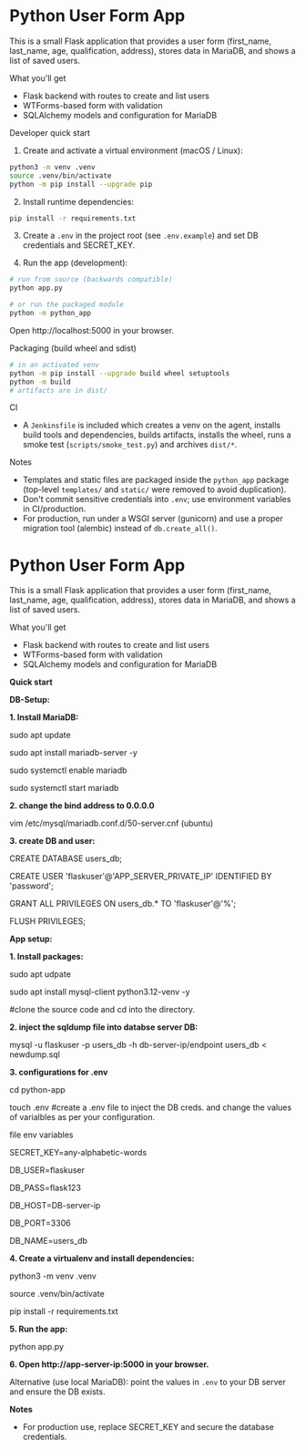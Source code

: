 # Python User Form App

This is a small Flask application that provides a user form (first_name, last_name, age, qualification, address), stores data in MariaDB, and shows a list of saved users.

What you'll get
- Flask backend with routes to create and list users
- WTForms-based form with validation
- SQLAlchemy models and configuration for MariaDB

Developer quick start

1. Create and activate a virtual environment (macOS / Linux):

```bash
python3 -m venv .venv
source .venv/bin/activate
python -m pip install --upgrade pip
```

2. Install runtime dependencies:

```bash
pip install -r requirements.txt
```

3. Create a `.env` in the project root (see `.env.example`) and set DB credentials and SECRET_KEY.

4. Run the app (development):

```bash
# run from source (backwards compatible)
python app.py

# or run the packaged module
python -m python_app
```

Open http://localhost:5000 in your browser.

Packaging (build wheel and sdist)

```bash
# in an activated venv
python -m pip install --upgrade build wheel setuptools
python -m build
# artifacts are in dist/
```

CI

- A `Jenkinsfile` is included which creates a venv on the agent, installs build tools and dependencies, builds artifacts, installs the wheel, runs a smoke test (`scripts/smoke_test.py`) and archives `dist/*`.

Notes
- Templates and static files are packaged inside the `python_app` package (top-level `templates/` and `static/` were removed to avoid duplication).
- Don't commit sensitive credentials into `.env`; use environment variables in CI/production.
- For production, run under a WSGI server (gunicorn) and use a proper migration tool (alembic) instead of `db.create_all()`.
# Python User Form App

This is a small Flask application that provides a user form (first_name, last_name, age, qualification, address), stores data in MariaDB, and shows a list of saved users.

What you'll get
- Flask backend with routes to create and list users
- WTForms-based form with validation
- SQLAlchemy models and configuration for MariaDB

**Quick start**

**DB-Setup:**

**1. Install MariaDB:**

   sudo apt update
   
   sudo apt install mariadb-server -y
   
   sudo systemctl enable mariadb
   
   sudo systemctl start mariadb

**2. change the bind address to 0.0.0.0**

   vim /etc/mysql/mariadb.conf.d/50-server.cnf (ubuntu)

**3. create DB and user:**

   CREATE DATABASE users_db;
   
   CREATE USER 'flaskuser'@'APP_SERVER_PRIVATE_IP' IDENTIFIED BY 'password';
   
   GRANT ALL PRIVILEGES ON users_db.* TO 'flaskuser'@'%';
   
   FLUSH PRIVILEGES;

**App setup:**

**1. Install packages:**

   sudo apt udpate
   
   sudo apt install mysql-client python3.12-venv -y
   
   #clone the source code and cd into the directory.
   
**2. inject the sqldump file into databse server DB:**

   mysql -u flaskuser -p users_db -h db-server-ip/endpoint users_db < newdump.sql

**3. configurations for .env**

   cd python-app
   
   touch .env   #create a .env file to inject the DB creds. and change the values of varialbles as per your configuration.

   file env variables
   
   SECRET_KEY=any-alphabetic-words
   
   DB_USER=flaskuser
   
   DB_PASS=flask123
   
   DB_HOST=DB-server-ip
   
   DB_PORT=3306
   
   DB_NAME=users_db
   
**4. Create a virtualenv and install dependencies:**

   python3 -m venv .venv
   
   source .venv/bin/activate
   
   pip install -r requirements.txt

**5. Run the app:**

   python app.py

**6. Open http://app-server-ip:5000 in your browser.**

Alternative (use local MariaDB): point the values in `.env` to your DB server and ensure the DB exists.

**Notes**
- For production use, replace SECRET_KEY and secure the database credentials.
